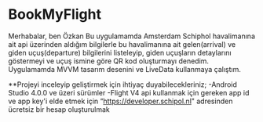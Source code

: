 # BookMyFlight

Merhabalar, ben Özkan
Bu uygulamamda Amsterdam Schiphol havalimanına ait api üzerinden aldığım bilgilerle bu havalimanına ait
gelen(arrival) ve giden uçuş(departure) bilgilerini listeleyip, giden uçuşların detaylarını göstermeyi ve uçuş ismine
göre QR kod oluşturmayı denedim.
Uygulamamda MVVM tasarım desenini ve LiveData kullanmaya çalıştım.

**Projeyi inceleyip geliştirmek için ihtiyaç duyabilecekleriniz;
    -Android Studio 4.0.0 ve üzeri sürümler
    -Flight V4 api kullanmak için gereken app id ve app key'i elde etmek için
      “https://developer.schipol.nl" adresinden ücretsiz bir hesap oluşturulmak    
